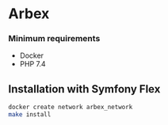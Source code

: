 # Arbex

### Minimum requirements

- Docker
- PHP 7.4

## Installation with Symfony Flex

```bash
docker create network arbex_network
make install
